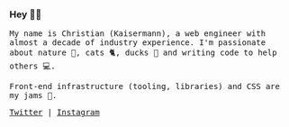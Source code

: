 ### Hey 👋🥝

<samp>

My name is Christian (Kaisermann), a web engineer with almost a decade of industry experience. I'm passionate about nature 🌳, cats 🐈, ducks 🦆 and writing code to help others 💻. 

Front-end infrastructure (tooling, libraries) and CSS are my jams 🌊.

[Twitter](https://twitter.com/kiwistian) | [Instagram](https://instagram.com/kiwistian)

</samp>
